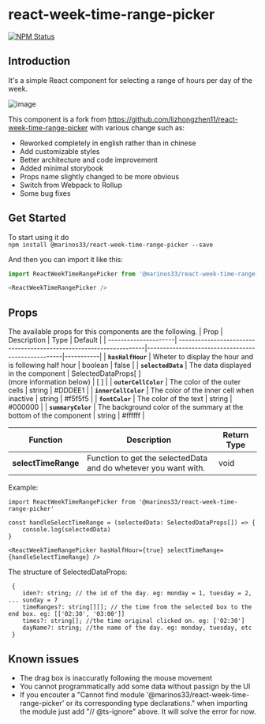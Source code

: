 # react-week-time-range-picker
[![NPM Status](https://img.shields.io/npm/dm/@marinos33/react-week-time-range-picker.svg?style=flat-square)](https://www.npmjs.com/package/@marinos33/react-week-time-range-picker)

## Introduction
It's a simple React component for selecting a range of hours per day of the week.

![image](https://user-images.githubusercontent.com/51862073/159894346-101b05b0-41e8-489e-a9f1-d5c2b476a38a.png)

This component is a fork from https://github.com/lizhongzhen11/react-week-time-range-picker with various change such as:
- Reworked completely in english rather than in chinese
- Add customizable styles
- Better architecture and code improvement
- Added minimal storybook
- Props name slightly changed to be more obvious
- Switch from Webpack to Rollup
- Some bug fixes

## Get Started
To start using it do <br/>
`npm install @marinos33/react-week-time-range-picker --save`

And then you can import it like this:

```js
import ReactWeekTimeRangePicker from '@marinos33/react-week-time-range-picker'

<ReactWeekTimeRangePicker />
```

## Props
The available props for this components are the following.
| Prop                 | Description                                                        | Type                                              | Default   |
| ---------------------| -------------------------------------------------------------------|---------------------------------------------------|-----------|
| **`hasHalfHour`**    | Wheter to display the hour and is following half hour              | boolean                                           | false     |
| **`selectedData`**   | The data displayed in the component                                | SelectedDataProps[ ]<br/>(more information below) | [ ]       |
| **`outerCellColor`** | The color of the outer cells                                       | string                                            | #DDDEE1   | 
| **`innerCellColor`** | The color of the inner cell when inactive                          | string                                            | #f5f5f5   |
| **`fontColor`**      | The color of the text                                              | string                                            | #000000   |
| **`summaryColor`**   | The background color of the summary at the bottom of the component | string                                            | #ffffff   |

| Function             | Description                                                        | Return Type                                          
| ---------------------| -------------------------------------------------------------------|-------------------------------------------------|
| **selectTimeRange**  | Function to get the selectedData and do whetever you want with.    | void                                            |

Example:
```
import ReactWeekTimeRangePicker from '@marinos33/react-week-time-range-picker'

const handleSelectTimeRange = (selectedData: SelectedDataProps[]) => {
    console.log(selectedData)
}
  
<ReactWeekTimeRangePicker hasHalfHour={true} selectTimeRange={handleSelectTimeRange} />
```

The structure of SelectedDataProps:
```
 {
    iden?: string; // the id of the day. eg: monday = 1, tuesday = 2, ... sunday = 7
    timeRanges?: string[][]; // the time from the selected box to the end box. eg: [['02:30', '03:00']]
    times?: string[]; //the time original clicked on. eg: ['02:30']
    dayName?: string; //the name of the day. eg: monday, tuesday, etc
 }
 ```
 
 ## Known issues
 - The drag box is inaccuratly following the mouse movement
 - You cannot programmatically add some data without passign by the UI
 - If you encouter a "Cannot find module '@marinos33/react-week-time-range-picker' or its corresponding type declarations." when importing the module just add "// @ts-ignore" above. It will solve the error for now.
